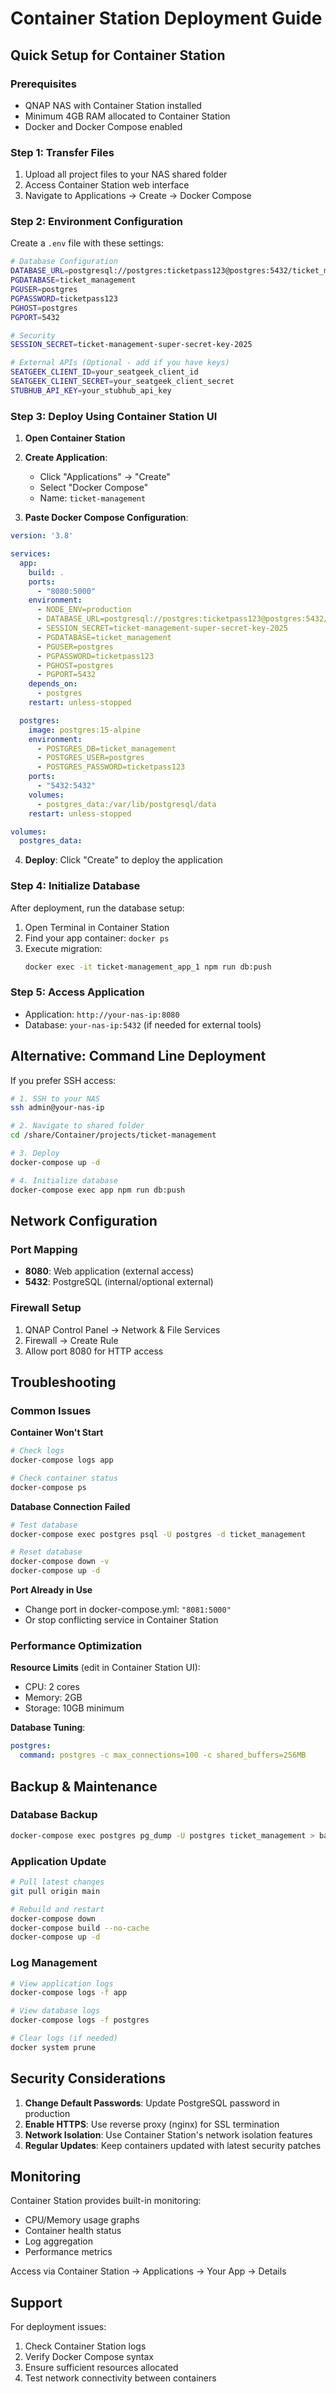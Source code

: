 # Container Station Deployment Guide

## Quick Setup for Container Station

### Prerequisites
- QNAP NAS with Container Station installed
- Minimum 4GB RAM allocated to Container Station
- Docker and Docker Compose enabled

### Step 1: Transfer Files
1. Upload all project files to your NAS shared folder
2. Access Container Station web interface
3. Navigate to Applications → Create → Docker Compose

### Step 2: Environment Configuration
Create a `.env` file with these settings:

```bash
# Database Configuration
DATABASE_URL=postgresql://postgres:ticketpass123@postgres:5432/ticket_management
PGDATABASE=ticket_management
PGUSER=postgres
PGPASSWORD=ticketpass123
PGHOST=postgres
PGPORT=5432

# Security
SESSION_SECRET=ticket-management-super-secret-key-2025

# External APIs (Optional - add if you have keys)
SEATGEEK_CLIENT_ID=your_seatgeek_client_id
SEATGEEK_CLIENT_SECRET=your_seatgeek_client_secret
STUBHUB_API_KEY=your_stubhub_api_key
```

### Step 3: Deploy Using Container Station UI

1. **Open Container Station**
2. **Create Application**:
   - Click "Applications" → "Create"
   - Select "Docker Compose"
   - Name: `ticket-management`

3. **Paste Docker Compose Configuration**:
```yaml
version: '3.8'

services:
  app:
    build: .
    ports:
      - "8080:5000"
    environment:
      - NODE_ENV=production
      - DATABASE_URL=postgresql://postgres:ticketpass123@postgres:5432/ticket_management
      - SESSION_SECRET=ticket-management-super-secret-key-2025
      - PGDATABASE=ticket_management
      - PGUSER=postgres
      - PGPASSWORD=ticketpass123
      - PGHOST=postgres
      - PGPORT=5432
    depends_on:
      - postgres
    restart: unless-stopped

  postgres:
    image: postgres:15-alpine
    environment:
      - POSTGRES_DB=ticket_management
      - POSTGRES_USER=postgres
      - POSTGRES_PASSWORD=ticketpass123
    ports:
      - "5432:5432"
    volumes:
      - postgres_data:/var/lib/postgresql/data
    restart: unless-stopped

volumes:
  postgres_data:
```

4. **Deploy**: Click "Create" to deploy the application

### Step 4: Initialize Database
After deployment, run the database setup:

1. Open Terminal in Container Station
2. Find your app container: `docker ps`
3. Execute migration: 
   ```bash
   docker exec -it ticket-management_app_1 npm run db:push
   ```

### Step 5: Access Application
- Application: `http://your-nas-ip:8080`
- Database: `your-nas-ip:5432` (if needed for external tools)

## Alternative: Command Line Deployment

If you prefer SSH access:

```bash
# 1. SSH to your NAS
ssh admin@your-nas-ip

# 2. Navigate to shared folder
cd /share/Container/projects/ticket-management

# 3. Deploy
docker-compose up -d

# 4. Initialize database
docker-compose exec app npm run db:push
```

## Network Configuration

### Port Mapping
- **8080**: Web application (external access)
- **5432**: PostgreSQL (internal/optional external)

### Firewall Setup
1. QNAP Control Panel → Network & File Services
2. Firewall → Create Rule
3. Allow port 8080 for HTTP access

## Troubleshooting

### Common Issues

**Container Won't Start**
```bash
# Check logs
docker-compose logs app

# Check container status
docker-compose ps
```

**Database Connection Failed**
```bash
# Test database
docker-compose exec postgres psql -U postgres -d ticket_management

# Reset database
docker-compose down -v
docker-compose up -d
```

**Port Already in Use**
- Change port in docker-compose.yml: `"8081:5000"`
- Or stop conflicting service in Container Station

### Performance Optimization

**Resource Limits** (edit in Container Station UI):
- CPU: 2 cores
- Memory: 2GB
- Storage: 10GB minimum

**Database Tuning**:
```yaml
postgres:
  command: postgres -c max_connections=100 -c shared_buffers=256MB
```

## Backup & Maintenance

### Database Backup
```bash
docker-compose exec postgres pg_dump -U postgres ticket_management > backup_$(date +%Y%m%d).sql
```

### Application Update
```bash
# Pull latest changes
git pull origin main

# Rebuild and restart
docker-compose down
docker-compose build --no-cache
docker-compose up -d
```

### Log Management
```bash
# View application logs
docker-compose logs -f app

# View database logs  
docker-compose logs -f postgres

# Clear logs (if needed)
docker system prune
```

## Security Considerations

1. **Change Default Passwords**: Update PostgreSQL password in production
2. **Enable HTTPS**: Use reverse proxy (nginx) for SSL termination
3. **Network Isolation**: Use Container Station's network isolation features
4. **Regular Updates**: Keep containers updated with latest security patches

## Monitoring

Container Station provides built-in monitoring:
- CPU/Memory usage graphs
- Container health status
- Log aggregation
- Performance metrics

Access via Container Station → Applications → Your App → Details

## Support

For deployment issues:
1. Check Container Station logs
2. Verify Docker Compose syntax
3. Ensure sufficient resources allocated
4. Test network connectivity between containers